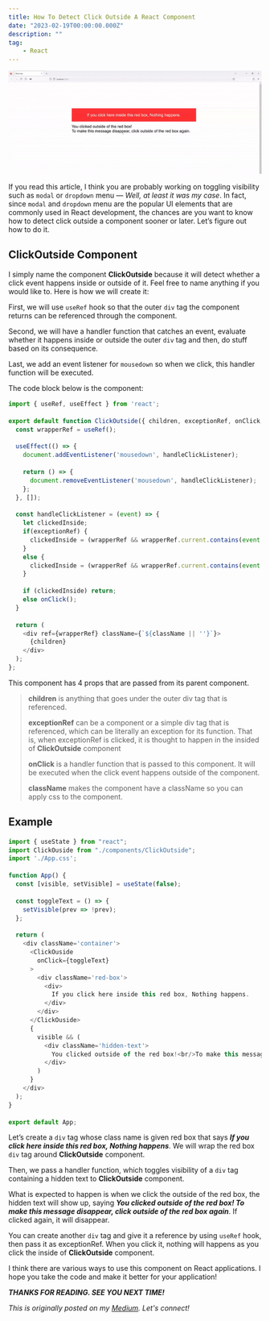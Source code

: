 ```yaml
---
title: How To Detect Click Outside A React Component
date: "2023-02-19T00:00:00.000Z"
description: ""
tag: 
    - React
---
```


![click-outside](../gifs/click-outside.gif)

If you read this article, I think you are probably working on toggling visibility such as `modal` or `dropdown` menu — _Well, at least it was my case_. In fact, since `modal` and `dropdown` menu are the popular UI elements that are commonly used in React development, the chances are you want to know how to detect click outside a component sooner or later. Let’s figure out how to do it.

## ClickOutside Component
I simply name the component **ClickOutside** because it will detect whether a click event happens inside or outside of it. Feel free to name anything if you would like to. Here is how we will create it:

First, we will use `useRef` hook so that the outer `div` tag the component returns can be referenced through the component.

Second, we will have a handler function that catches an event, evaluate whether it happens inside or outside the outer `div` tag and then, do stuff based on its consequence.

Last, we add an event listener for `mousedown` so when we click, this handler function will be executed.

The code block below is the component:

```js
import { useRef, useEffect } from 'react';

export default function ClickOutside({ children, exceptionRef, onClick, className }) {
  const wrapperRef = useRef();

  useEffect(() => {
    document.addEventListener('mousedown', handleClickListener);
    
    return () => {
      document.removeEventListener('mousedown', handleClickListener);
    };
  }, []);

  const handleClickListener = (event) => {
    let clickedInside;
    if(exceptionRef) {
      clickedInside = (wrapperRef && wrapperRef.current.contains(event.target)) || exceptionRef.current === event.target || exceptionRef.current.contains(event.target);
    }
    else {
      clickedInside = (wrapperRef && wrapperRef.current.contains(event.target));
    }

    if (clickedInside) return;
    else onClick();
  }
  
  return (
    <div ref={wrapperRef} className={`${className || ''}`}>
      {children}
    </div>
  );
};
```

This component has 4 props that are passed from its parent component.

> **children** is anything that goes under the outer div tag that is referenced.
> 
> **exceptionRef** can be a component or a simple div tag that is referenced, which can be literally an exception for its function. That is, when exceptionRef is clicked, it is thought to happen in the insided of **ClickOutside** component
> 
> **onClick** is a handler function that is passed to this component. It will be executed when the click event happens outside of the component.
> 
> **className** makes the component have a className so you can apply css to the component.

## Example
```js
import { useState } from "react";
import ClickOuside from "./components/ClickOutside";
import './App.css';

function App() {
  const [visible, setVisible] = useState(false);

  const toggleText = () => {
    setVisible(prev => !prev);
  };

  return (
    <div className='container'>
      <ClickOuside
        onClick={toggleText}
      >
        <div className='red-box'>
          <div>
            If you click here inside this red box, Nothing happens.
          </div>
        </div>
      </ClickOuside>
      {
        visible && (
          <div className='hidden-text'>
            You clicked outside of the red box!<br/>To make this message disappear, click outside of the red box again.
          </div>
        )
      }
    </div>
  );
}

export default App; 
```

Let’s create a `div` tag whose class name is given red box that says _**If you click here inside this red box, Nothing happens**_. We will wrap the red box `div` tag around **ClickOutside** component. 

Then, we pass a handler function, which toggles visibility of a `div` tag containing a hidden text to **ClickOutside** component. 

What is expected to happen is when we click the outside of the red box, the hidden text will show up, saying _**You clicked outside of the red box! To make this message disappear, click outside of the red box again**_. If clicked again, it will disappear.

You can create another `div` tag and give it a reference by using `useRef` hook, then pass it as exceptionRef. When you click it, nothing will happens as you click the inside of **ClickOutside** component.

I think there are various ways to use this component on React applications. I hope you take the code and make it better for your application!

_**THANKS FOR READING. SEE YOU NEXT TIME!**_

_This is originally posted on my [Medium](https://medium.com/@shkim04/react-how-to-detect-click-outside-a-component-984fe2e003e8)._
_Let's connect!_
